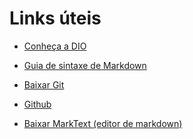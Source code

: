 # Links úteis

- [Conheça a DIO](https://www.dio.me/)

- [Guia de sintaxe de Markdown]((https://www.markdownguide.org/basic-syntax/))

- [Baixar Git](https://git-scm.com/downloads)

- [Github](https://github.com/)

- [Baixar MarkText (editor de markdown)](https://www.majorgeeks.com/files/details/mark_text.html)
